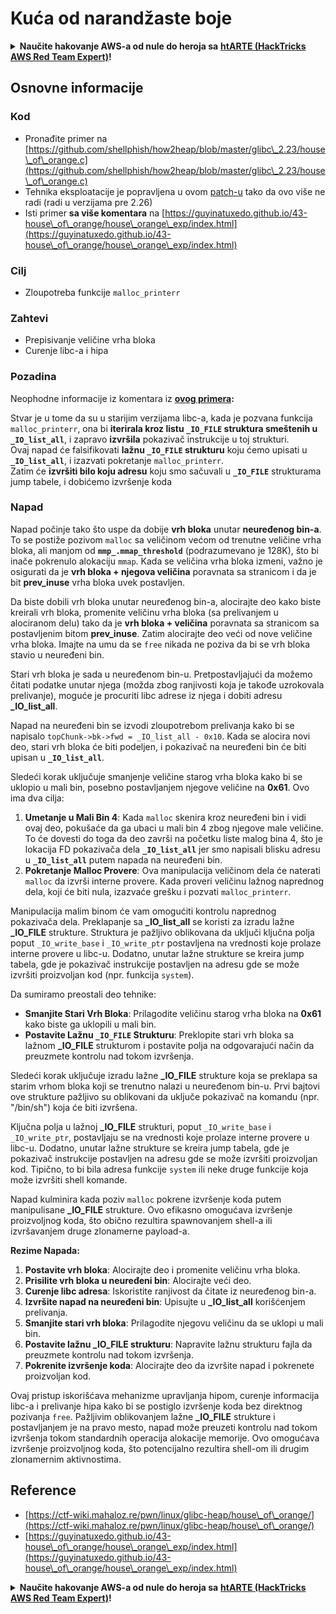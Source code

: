 # Kuća od narandžaste boje

<details>

<summary><strong>Naučite hakovanje AWS-a od nule do heroja sa</strong> <a href="https://training.hacktricks.xyz/courses/arte"><strong>htARTE (HackTricks AWS Red Team Expert)</strong></a><strong>!</strong></summary>

Drugi načini podrške HackTricks-u:

* Ako želite da vidite svoju **kompaniju reklamiranu na HackTricks-u** ili da **preuzmete HackTricks u PDF formatu** proverite [**PLANOVE ZA PRIJAVU**](https://github.com/sponsors/carlospolop)!
* Nabavite [**zvanični PEASS & HackTricks swag**](https://peass.creator-spring.com)
* Otkrijte [**Porodicu PEASS**](https://opensea.io/collection/the-peass-family), našu kolekciju ekskluzivnih [**NFT-ova**](https://opensea.io/collection/the-peass-family)
* **Pridružite se** 💬 [**Discord grupi**](https://discord.gg/hRep4RUj7f) ili [**telegram grupi**](https://t.me/peass) ili nas **pratite** na **Twitteru** 🐦 [**@hacktricks\_live**](https://twitter.com/hacktricks\_live)**.**
* **Podelite svoje hakovanje trikove slanjem PR-ova na** [**HackTricks**](https://github.com/carlospolop/hacktricks) i [**HackTricks Cloud**](https://github.com/carlospolop/hacktricks-cloud) github repozitorijume.

</details>

## Osnovne informacije

### Kod

* Pronađite primer na [https://github.com/shellphish/how2heap/blob/master/glibc\_2.23/house\_of\_orange.c](https://github.com/shellphish/how2heap/blob/master/glibc\_2.23/house\_of\_orange.c)
* Tehnika eksploatacije je popravljena u ovom [patch-u](https://sourceware.org/git/?p=glibc.git;a=blobdiff;f=stdlib/abort.c;h=117a507ff88d862445551f2c07abb6e45a716b75;hp=19882f3e3dc1ab830431506329c94dcf1d7cc252;hb=91e7cf982d0104f0e71770f5ae8e3faf352dea9f;hpb=0c25125780083cbba22ed627756548efe282d1a0) tako da ovo više ne radi (radi u verzijama pre 2.26)
* Isti primer **sa više komentara** na [https://guyinatuxedo.github.io/43-house\_of\_orange/house\_orange\_exp/index.html](https://guyinatuxedo.github.io/43-house\_of\_orange/house\_orange\_exp/index.html)

### Cilj

* Zloupotreba funkcije `malloc_printerr`

### Zahtevi

* Prepisivanje veličine vrha bloka
* Curenje libc-a i hipa

### Pozadina

Neophodne informacije iz komentara iz [**ovog primera**](https://guyinatuxedo.github.io/43-house\_of\_orange/house\_orange\_exp/index.html)**:**

Stvar je u tome da su u starijim verzijama libc-a, kada je pozvana funkcija `malloc_printerr`, ona bi **iterirala kroz listu `_IO_FILE` struktura smeštenih u `_IO_list_all`**, i zapravo **izvršila** pokazivač instrukcije u toj strukturi.\
Ovaj napad će falsifikovati **lažnu `_IO_FILE` strukturu** koju ćemo upisati u **`_IO_list_all`**, i izazvati pokretanje `malloc_printerr`.\
Zatim će **izvršiti bilo koju adresu** koju smo sačuvali u **`_IO_FILE`** strukturama jump tabele, i dobićemo izvršenje koda

### Napad

Napad počinje tako što uspe da dobije **vrh bloka** unutar **neuređenog bin-a**. To se postiže pozivom `malloc` sa veličinom većom od trenutne veličine vrha bloka, ali manjom od **`mmp_.mmap_threshold`** (podrazumevano je 128K), što bi inače pokrenulo alokaciju `mmap`. Kada se veličina vrha bloka izmeni, važno je osigurati da je **vrh bloka + njegova veličina** poravnata sa stranicom i da je bit **prev\_inuse** vrha bloka uvek postavljen.

Da biste dobili vrh bloka unutar neuređenog bin-a, alocirajte deo kako biste kreirali vrh bloka, promenite veličinu vrha bloka (sa prelivanjem u alociranom delu) tako da je **vrh bloka + veličina** poravnata sa stranicom sa postavljenim bitom **prev\_inuse**. Zatim alocirajte deo veći od nove veličine vrha bloka. Imajte na umu da se `free` nikada ne poziva da bi se vrh bloka stavio u neuređeni bin.

Stari vrh bloka je sada u neuređenom bin-u. Pretpostavljajući da možemo čitati podatke unutar njega (možda zbog ranjivosti koja je takođe uzrokovala prelivanje), moguće je procuriti libc adrese iz njega i dobiti adresu **\_IO\_list\_all**.

Napad na neuređeni bin se izvodi zloupotrebom prelivanja kako bi se napisalo `topChunk->bk->fwd = _IO_list_all - 0x10`. Kada se alocira novi deo, stari vrh bloka će biti podeljen, i pokazivač na neuređeni bin će biti upisan u **`_IO_list_all`**.

Sledeći korak uključuje smanjenje veličine starog vrha bloka kako bi se uklopio u mali bin, posebno postavljanjem njegove veličine na **0x61**. Ovo ima dva cilja:

1. **Umetanje u Mali Bin 4**: Kada `malloc` skenira kroz neuređeni bin i vidi ovaj deo, pokušaće da ga ubaci u mali bin 4 zbog njegove male veličine. To će dovesti do toga da deo završi na početku liste malog bina 4, što je lokacija FD pokazivača dela **`_IO_list_all`** jer smo napisali blisku adresu u **`_IO_list_all`** putem napada na neuređeni bin.
2. **Pokretanje Malloc Provere**: Ova manipulacija veličinom dela će naterati `malloc` da izvrši interne provere. Kada proveri veličinu lažnog naprednog dela, koji će biti nula, izazvaće grešku i pozvati `malloc_printerr`.

Manipulacija malim binom će vam omogućiti kontrolu naprednog pokazivača dela. Preklapanje sa **\_IO\_list\_all** se koristi za izradu lažne **\_IO\_FILE** strukture. Struktura je pažljivo oblikovana da uključi ključna polja poput `_IO_write_base` i `_IO_write_ptr` postavljena na vrednosti koje prolaze interne provere u libc-u. Dodatno, unutar lažne strukture se kreira jump tabela, gde je pokazivač instrukcije postavljen na adresu gde se može izvršiti proizvoljan kod (npr. funkcija `system`).

Da sumiramo preostali deo tehnike:

* **Smanjite Stari Vrh Bloka**: Prilagodite veličinu starog vrha bloka na **0x61** kako biste ga uklopili u mali bin.
* **Postavite Lažnu `_IO_FILE` Strukturu**: Preklopite stari vrh bloka sa lažnom **\_IO\_FILE** strukturom i postavite polja na odgovarajući način da preuzmete kontrolu nad tokom izvršenja.

Sledeći korak uključuje izradu lažne **\_IO\_FILE** strukture koja se preklapa sa starim vrhom bloka koji se trenutno nalazi u neuređenom bin-u. Prvi bajtovi ove strukture pažljivo su oblikovani da uključe pokazivač na komandu (npr. "/bin/sh") koja će biti izvršena.

Ključna polja u lažnoj **\_IO\_FILE** strukturi, poput `_IO_write_base` i `_IO_write_ptr`, postavljaju se na vrednosti koje prolaze interne provere u libc-u. Dodatno, unutar lažne strukture se kreira jump tabela, gde je pokazivač instrukcije postavljen na adresu gde se može izvršiti proizvoljan kod. Tipično, to bi bila adresa funkcije `system` ili neke druge funkcije koja može izvršiti shell komande.

Napad kulminira kada poziv `malloc` pokrene izvršenje koda putem manipulisane **\_IO\_FILE** strukture. Ovo efikasno omogućava izvršenje proizvoljnog koda, što obično rezultira spawnovanjem shell-a ili izvršavanjem druge zlonamerne payload-a.

**Rezime Napada:**

1. **Postavite vrh bloka**: Alocirajte deo i promenite veličinu vrha bloka.
2. **Prisilite vrh bloka u neuređeni bin**: Alocirajte veći deo.
3. **Curenje libc adresa**: Iskoristite ranjivost da čitate iz neuređenog bin-a.
4. **Izvršite napad na neuređeni bin**: Upisujte u **\_IO\_list\_all** korišćenjem prelivanja.
5. **Smanjite stari vrh bloka**: Prilagodite njegovu veličinu da se uklopi u mali bin.
6. **Postavite lažnu \_IO\_FILE strukturu**: Napravite lažnu strukturu fajla da preuzmete kontrolu nad tokom izvršenja.
7. **Pokrenite izvršenje koda**: Alocirajte deo da izvršite napad i pokrenete proizvoljan kod.

Ovaj pristup iskorišćava mehanizme upravljanja hipom, curenje informacija libc-a i prelivanje hipa kako bi se postiglo izvršenje koda bez direktnog pozivanja `free`. Pažljivim oblikovanjem lažne **\_IO\_FILE** strukture i postavljanjem je na pravo mesto, napad može preuzeti kontrolu nad tokom izvršenja tokom standardnih operacija alokacije memorije. Ovo omogućava izvršenje proizvoljnog koda, što potencijalno rezultira shell-om ili drugim zlonamernim aktivnostima.
## Reference

* [https://ctf-wiki.mahaloz.re/pwn/linux/glibc-heap/house\_of\_orange/](https://ctf-wiki.mahaloz.re/pwn/linux/glibc-heap/house\_of\_orange/)
* [https://guyinatuxedo.github.io/43-house\_of\_orange/house\_orange\_exp/index.html](https://guyinatuxedo.github.io/43-house\_of\_orange/house\_orange\_exp/index.html)

<details>

<summary><strong>Naučite hakovanje AWS-a od nule do heroja sa</strong> <a href="https://training.hacktricks.xyz/courses/arte"><strong>htARTE (HackTricks AWS Red Team Expert)</strong></a><strong>!</strong></summary>

Drugi načini podrške HackTricks-u:

* Ako želite da vidite **vašu kompaniju reklamiranu na HackTricks-u** ili **preuzmete HackTricks u PDF formatu** Proverite [**PLANOVE ZA PRETPLATU**](https://github.com/sponsors/carlospolop)!
* Nabavite [**zvanični PEASS & HackTricks swag**](https://peass.creator-spring.com)
* Otkrijte [**The PEASS Family**](https://opensea.io/collection/the-peass-family), našu kolekciju ekskluzivnih [**NFT-ova**](https://opensea.io/collection/the-peass-family)
* **Pridružite se** 💬 [**Discord grupi**](https://discord.gg/hRep4RUj7f) ili [**telegram grupi**](https://t.me/peass) ili nas **pratite** na **Twitteru** 🐦 [**@hacktricks\_live**](https://twitter.com/hacktricks\_live)**.**
* **Podelite svoje hakovanje trikove slanjem PR-ova na** [**HackTricks**](https://github.com/carlospolop/hacktricks) i [**HackTricks Cloud**](https://github.com/carlospolop/hacktricks-cloud) github repozitorijume.

</details>
